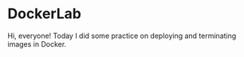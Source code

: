 # DockerLab
Hi, everyone! Today I did some practice on deploying and terminating images in Docker. 
